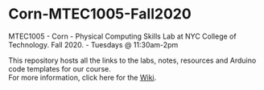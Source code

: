 # Corn-MTEC1005-Fall2020

MTEC1005 - Corn - Physical Computing Skills Lab at NYC College of Technology. Fall 2020. - Tuesdays @ 11:30am-2pm

This repository hosts all the links to the labs, notes, resources and Arduino code templates for our course.  
For more information, click here for the [Wiki](https://github.com/entertainmenttechnology/Corn-MTEC1005-Fall2020/wiki).
